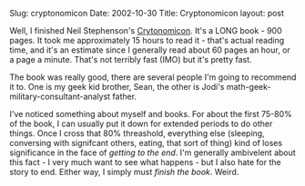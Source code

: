 Slug: cryptonomicon
Date: 2002-10-30
Title: Cryptonomicon
layout: post

Well, I finished Neil Stephenson&#39;s <a href="http://www.amazon.com/exec/obidos/tg/detail/-/0380973464/qid=1035932208/sr=1-1/ref=sr_1_1/102-5996147-3882535?v=glance">Crytonomicon</a>. It&#39;s a LONG book - 900 pages. It took me approximately 15 hours to read it - that&#39;s actual reading time, and it&#39;s an estimate since I generally read about 60 pages an hour, or a page a minute. That&#39;s not terribly fast (IMO) but it&#39;s pretty fast.

The book was really good, there are several people I&#39;m going to recommend it to. One is my geek kid brother, Sean, the other is Jodi&#39;s math-geek-military-consultant-analyst father.

I&#39;ve noticed something about myself and books. For about the first 75-80% of the book, I can usually put it down for extended periods to do other things. Once I cross that 80% threashold, everything else (sleeping, conversing with signifcant others, eating, that sort of thing) kind of loses significance in the face of <i>getting to the end</i>. I&#39;m generally ambivelent about this fact - I very much want to see what happens - but I also hate for the story to end. Either way, I simply must <i>finish the book</i>. Weird.
